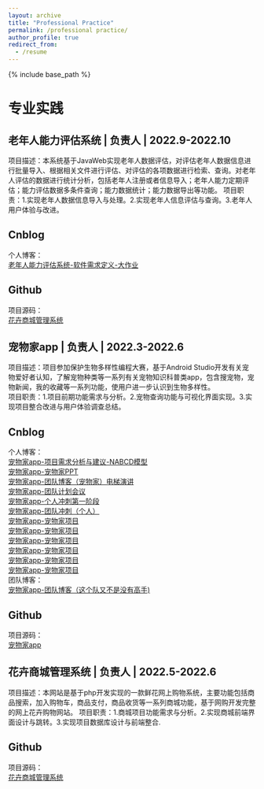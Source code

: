 ```yaml
---
layout: archive
title: "Professional Practice"
permalink: /professional practice/
author_profile: true
redirect_from:
  - /resume
---
```


{% include base_path %}

专业实践
======  

老年人能力评估系统  |  负责人  |  2022.9-2022.10    
------
项目描述：本系统基于JavaWeb实现老年人数据评估，对评估老年人数据信息进行批量导入、根据相关文件进行评估、对评估的各项数据进行检索、查询。对老年人评估的数据进行统计分析，包括老年人注册或者信息导入；老年人能力定期评估；能力评估数据多条件查询；能力数据统计；能力数据导出等功能。
项目职责：1.实现老年人数据信息导入与处理。2.实现老年人信息评估与查询。3.老年人用户体验与改进。

Cnblog  
------  
个人博客：  
[老年人能力评估系统-软件需求定义-大作业](https://www.cnblogs.com/jzm20204139/p/16720211.html "come from jiazaimin's love")  

Github  
------  
项目源码：  
[花卉商城管理系统](https://github.com/jiazaimin/FlowerMall "come from jiazaimin's hate") 


宠物家app   |   负责人  |  2022.3-2022.6
------
项目描述：项目参加保护生物多样性编程大赛，基于Android Studio开发有关宠物爱好者认知，了解宠物种类等一系列有关宠物知识科普类app，包含搜宠物，宠物新闻，我的收藏等一系列功能，使用户进一步认识到生物多样性。  
项目职责：1.项目前期功能需求与分析。2.宠物查询功能与可视化界面实现。3.实现项目整合改进与用户体验调查总结。

Cnblog  
------  
个人博客：  
[宠物家app-项目需求分析与建议-NABCD模型](https://www.cnblogs.com/jzm20204139/p/16095070.html "come from jiazaimin's love")  
[宠物家app-宠物家PPT](https://www.cnblogs.com/jzm20204139/p/16115718.html "come from jiazaimin's love")  
[宠物家app-团队博客（宠物家）电梯演讲](https://www.cnblogs.com/jzm20204139/p/16147458.html "come from jiazaimin's love")  
[宠物家app-团队计划会议](https://www.cnblogs.com/jzm20204139/p/16156025.html "come from jiazaimin's love")  
[宠物家app-个人冲刺第一阶段](https://www.cnblogs.com/jzm20204139/p/16184689.html "come from jiazaimin's love")  
[宠物家app-团队冲刺（个人）](https://www.cnblogs.com/jzm20204139/p/16208306.html "come from jiazaimin's love")  
[宠物家app-宠物家项目](https://www.cnblogs.com/jzm20204139/p/16245054.html "come from jiazaimin's love")  
[宠物家app-宠物家项目](https://www.cnblogs.com/jzm20204139/p/16245054.html "come from jiazaimin's love")  
[宠物家app-宠物家项目](https://www.cnblogs.com/jzm20204139/p/16245054.html "come from jiazaimin's love")  
[宠物家app-宠物家项目](https://www.cnblogs.com/jzm20204139/p/16245054.html "come from jiazaimin's love")  
[宠物家app-宠物家项目](https://www.cnblogs.com/jzm20204139/p/16245054.html "come from jiazaimin's love")  
[宠物家app-宠物家项目](https://www.cnblogs.com/jzm20204139/p/16245054.html "come from jiazaimin's love")  
团队博客：  
[宠物家app-团队博客（这个队又不是没有高手)](https://www.cnblogs.com/zhegedui "come from jiazaimin's love")  

Github  
------  
项目源码：  
[宠物家app](https://github.com/jiazaimin/PetHome "come from jiazaimin's hate")  


花卉商城管理系统  |  负责人  |  2022.5-2022.6  
------
项目描述：本网站是基于php开发实现的一款鲜花网上购物系统，主要功能包括商品搜索，加入购物车，商品支付，商品收货等一系列商城功能，基于网购开发完整的网上花卉购物网站。
项目职责：1.商城项目功能需求与分析。2.实现商城前端界面设计与跳转。3.实现项目数据库设计与前端整合.

Github  
------  
项目源码：  
[花卉商城管理系统](https://github.com/jiazaimin/FlowerMall "come from jiazaimin's hate")  



 
